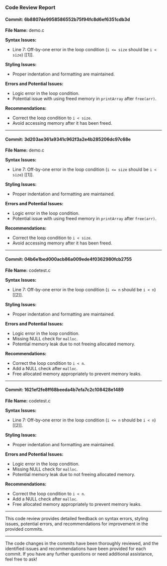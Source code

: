 ### Code Review Report

#### Commit: 6b8807de9958586552b75f94fc8d6ef6351cdb3d
**File Name:** demo.c

**Syntax Issues:** 
- Line 7: Off-by-one error in the loop condition (`i <= size` should be `i < size`) [[1]].

**Styling Issues:** 
- Proper indentation and formatting are maintained.

**Errors and Potential Issues:** 
- Logic error in the loop condition.
- Potential issue with using freed memory in `printArray` after `free(arr)`.

**Recommendations:** 
- Correct the loop condition to `i < size`.
- Avoid accessing memory after it has been freed.

---

#### Commit: 3d203ae361a9341c962f3a2e4b285206dc97c68e
**File Name:** demo.c

**Syntax Issues:** 
- Line 7: Off-by-one error in the loop condition (`i <= size` should be `i < size`) [[1]].

**Styling Issues:** 
- Proper indentation and formatting are maintained.

**Errors and Potential Issues:** 
- Logic error in the loop condition.
- Potential issue with using freed memory in `printArray` after `free(arr)`.

**Recommendations:** 
- Correct the loop condition to `i < size`.
- Avoid accessing memory after it has been freed.

---

#### Commit: 04b6e1bed000acb86a009ede4f0362980fcb2755
**File Name:** codetest.c

**Syntax Issues:** 
- Line 7: Off-by-one error in the loop condition (`i <= n` should be `i < n`) [[2]].

**Styling Issues:** 
- Proper indentation and formatting are maintained.

**Errors and Potential Issues:** 
- Logic error in the loop condition.
- Missing NULL check for `malloc`.
- Potential memory leak due to not freeing allocated memory.

**Recommendations:** 
- Correct the loop condition to `i < n`.
- Add a NULL check after `malloc`.
- Free allocated memory appropriately to prevent memory leaks.

---

#### Commit: 1621ef2fe8ff68beeda4b7efa7c2c108428e1489
**File Name:** codetest.c

**Syntax Issues:** 
- Line 7: Off-by-one error in the loop condition (`i <= n` should be `i < n`) [[2]].

**Styling Issues:** 
- Proper indentation and formatting are maintained.

**Errors and Potential Issues:** 
- Logic error in the loop condition.
- Missing NULL check for `malloc`.
- Potential memory leak due to not freeing allocated memory.

**Recommendations:** 
- Correct the loop condition to `i < n`.
- Add a NULL check after `malloc`.
- Free allocated memory appropriately to prevent memory leaks.

---

This code review provides detailed feedback on syntax errors, styling issues, potential errors, and recommendations for improvement in the provided commits.

---

The code changes in the commits have been thoroughly reviewed, and the identified issues and recommendations have been provided for each commit. If you have any further questions or need additional assistance, feel free to ask!